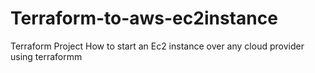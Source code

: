 # Terraform-to-aws-ec2instance
Terraform Project
How to start an Ec2 instance over any cloud provider using terraformm

